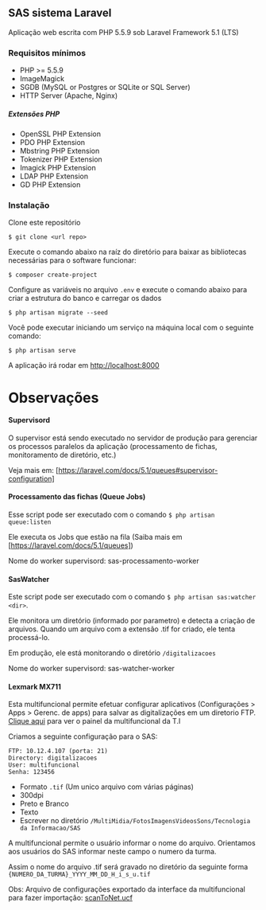 ## SAS sistema Laravel

Aplicação web escrita com PHP 5.5.9 sob Laravel Framework 5.1 (LTS)

### Requisitos mínimos

* PHP >= 5.5.9
* ImageMagick
* SGDB (MySQL or Postgres or SQLite or SQL Server)
* HTTP Server (Apache, Nginx)

##### Extensões PHP

* OpenSSL PHP Extension
* PDO PHP Extension
* Mbstring PHP Extension
* Tokenizer PHP Extension
* Imagick PHP Extension
* LDAP PHP Extension
* GD PHP Extension

### Instalação

Clone este repositório

```ssh
$ git clone <url repo>
```

Execute o comando abaixo na raíz do diretório para baixar as bibliotecas necessárias para o software funcionar:

```ssh
$ composer create-project
```

Configure as variáveis no arquivo `.env` e execute o comando abaixo para criar a estrutura do banco e carregar os dados

```ssh
$ php artisan migrate --seed
```

Você pode executar iniciando um serviço na máquina local com o seguinte comando:

```ssh
$ php artisan serve
```

A aplicação irá rodar em [http://localhost:8000](http://localhost:8000) 

# Observações

#### Supervisord

O supervisor está sendo executado no servidor de produção para gerenciar os processos paralelos da aplicação (processamento de fichas, monitoramento de diretório, etc.)

Veja mais em: [https://laravel.com/docs/5.1/queues#supervisor-configuration]

#### Processamento das fichas (Queue Jobs)

Esse script pode ser executado com o comando `$ php artisan queue:listen`

Ele executa os Jobs que estão na fila (Saiba mais em [https://laravel.com/docs/5.1/queues])

Nome do worker supervisord: sas-processamento-worker

#### SasWatcher

Este script pode ser executado com o comando `$ php artisan sas:watcher <dir>`.

Ele monitora um diretório (informado por parametro) e detecta a criação de arquivos. Quando um arquivo com a extensão .tif for criado, ele tenta processá-lo.

Em produção, ele está monitorando o diretório `/digitalizacoes`

Nome do worker supervisord: sas-watcher-worker

#### Lexmark MX711

Esta multifuncional permite efetuar configurar aplicativos (Configurações > Apps > Gerenc. de apps) para salvar as digitalizações em um diretorio FTP. [Clique aqui](http://10.12.8.60) para ver o painel da multifuncional da T.I

Criamos a seguinte configuração para o SAS:

```ssh
FTP: 10.12.4.107 (porta: 21)
Directory: digitalizacoes
User: multifuncional
Senha: 123456
```

* Formato `.tif` (Um unico arquivo com várias páginas)
* 300dpi
* Preto e Branco
* Texto
* Escrever no diretório `/MultiMidia/FotosImagensVideosSons/Tecnologia da Informacao/SAS`

A multifuncional permite o usuário informar o nome do arquivo. Orientamos aos usuários do SAS informar neste campo o numero da turma.

Assim o nome do arquivo .tif será gravado no diretório da seguinte forma `{NUMERO_DA_TURMA}_YYYY_MM_DD_H_i_s_u.tif`

Obs: Arquivo de configurações exportado da interface da multifuncional para fazer importação: [scanToNet.ucf](scanToNet.ucf)

